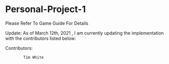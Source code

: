 # Personal-Project-1

 Please Refer To Game Guide For Details
 
 
 
 
 
 Update: As of March 12th, 2021 , I am currently updating the implementation with the contributors listed below:
 
 Contributors:
          
            Tim White
